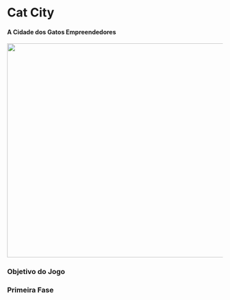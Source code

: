 # Cat City
#### A Cidade dos Gatos Empreendedores

<img align="center" height="500" width="700" src="https://i.postimg.cc/VLrK1PT3/CatCity.jpg"/>

### Objetivo do Jogo

### Primeira Fase
